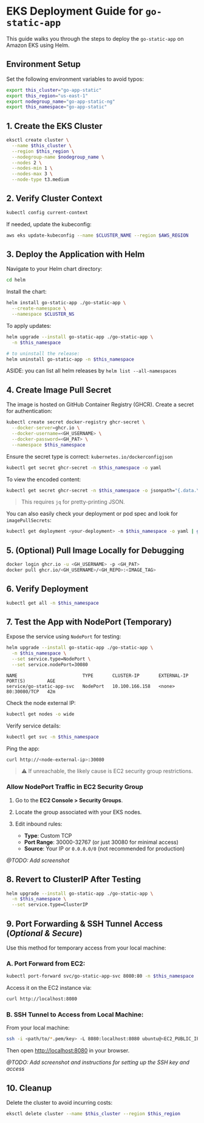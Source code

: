# EKS Deployment Guide for `go-static-app`

This guide walks you through the steps to deploy the `go-static-app` on Amazon EKS using Helm.

## Environment Setup

Set the following environment variables to avoid typos:

```bash
export this_cluster="go-app-static"
export this_region="us-east-1"
export nodegroup_name="go-app-static-ng"
export this_namespace="go-app-static"
```

## 1. Create the EKS Cluster

```bash
eksctl create cluster \
  --name $this_cluster \
  --region $this_region \
  --nodegroup-name $nodegroup_name \
  --nodes 2 \
  --nodes-min 1 \
  --nodes-max 3 \
  --node-type t3.medium
```

## 2. Verify Cluster Context

```bash
kubectl config current-context
```

If needed, update the kubeconfig:

```bash
aws eks update-kubeconfig --name $CLUSTER_NAME --region $AWS_REGION
```

## 3. Deploy the Application with Helm

Navigate to your Helm chart directory:

```bash
cd helm
```

Install the chart:

```bash
helm install go-static-app ./go-static-app \
  --create-namespace \
  --namespace $CLUSTER_NS
```

To apply updates:

```bash
helm upgrade --install go-static-app ./go-static-app \
  -n $this_namespace

# to uninstall the release:
helm uninstall go-static-app -n $this_namespace
```

ASIDE: you can list all helm releases by `helm list --all-namespaces`

## 4. Create Image Pull Secret

The image is hosted on GitHub Container Registry (GHCR). Create a secret for authentication:

```bash
kubectl create secret docker-registry ghcr-secret \
  --docker-server=ghcr.io \
  --docker-username=<GH_USERNAME> \
  --docker-password=<GH_PAT> \
  --namespace $this_namespace
```

Ensure the secret type is correct: `kubernetes.io/dockerconfigjson`

```bash
kubectl get secret ghcr-secret -n $this_namespace -o yaml
```

To view the encoded content:
```bash
kubectl get secret ghcr-secret -n $this_namespace -o jsonpath="{.data.\.dockerconfigjson}" | base64 --decode | jq

```
> This requires `jq` for pretty-printing JSON.

You can also easily check your deployment or pod spec and look for `imagePullSecrets`:
```bash
kubectl get deployment <your-deployment> -n $this_namespace -o yaml | grep -A 5 imagePullSecrets

```
## 5. (Optional) Pull Image Locally for Debugging

```bash
docker login ghcr.io -u <GH_USERNAME> -p <GH_PAT>
docker pull ghcr.io/<GH_USERNAME>/<GH_REPO>:<IMAGE_TAG>
```

## 6. Verify Deployment

```bash
kubectl get all -n $this_namespace
```

## 7. Test the App with NodePort (Temporary)

Expose the service using `NodePort` for testing:

```bash
helm upgrade --install go-static-app ./go-static-app \
  -n $this_namespace \
  --set service.type=NodePort \
  --set service.nodePort=30080
```

```output
NAME                        TYPE       CLUSTER-IP       EXTERNAL-IP   PORT(S)        AGE
service/go-static-app-svc   NodePort   10.100.166.158   <none>        80:30080/TCP   42m

```

Check the node external IP:

```bash
kubectl get nodes -o wide
```

Verify service details:

```bash
kubectl get svc -n $this_namespace
```

Ping the app:

```bash
curl http://<node-external-ip>:30080
```

> ⚠️ If unreachable, the likely cause is EC2 security group restrictions.

### Allow NodePort Traffic in EC2 Security Group

1. Go to the **EC2 Console > Security Groups**.
2. Locate the group associated with your EKS nodes.
3. Edit inbound rules:

   * **Type**: Custom TCP
   * **Port Range**: 30000-32767 (or just 30080 for minimal access)
   * **Source**: Your IP or `0.0.0.0/0` (not recommended for production)

*@TODO: Add screenshot*

## 8. Revert to ClusterIP After Testing

```bash
helm upgrade --install go-static-app ./go-static-app \
  -n $this_namespace \
  --set service.type=ClusterIP
```

## 9. Port Forwarding & SSH Tunnel Access (*Optional & Secure*)

Use this method for temporary access from your local machine:

### A. Port Forward from EC2:

```bash
kubectl port-forward svc/go-static-app-svc 8080:80 -n $this_namespace
```

Access it on the EC2 instance via:

```bash
curl http://localhost:8080
```

### B. SSH Tunnel to Access from Local Machine:

From your local machine:

```bash
ssh -i <path/to/*.pem/key> -L 8080:localhost:8080 ubuntu@<EC2_PUBLIC_IP>
```

Then open [http://localhost:8080](http://localhost:8080) in your browser.

*@TODO: Add screenshot and instructions for setting up the SSH key and access*

## 10. Cleanup

Delete the cluster to avoid incurring costs:

```bash
eksctl delete cluster --name $this_cluster --region $this_region
```
